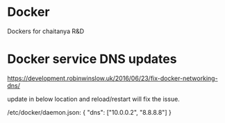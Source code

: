 # Docker
Dockers for chaitanya R&amp;D

# Docker service DNS updates 
https://development.robinwinslow.uk/2016/06/23/fix-docker-networking-dns/

update in below location and reload/restart will fix the issue.


/etc/docker/daemon.json:
{
    "dns": ["10.0.0.2", "8.8.8.8"]
}
```
